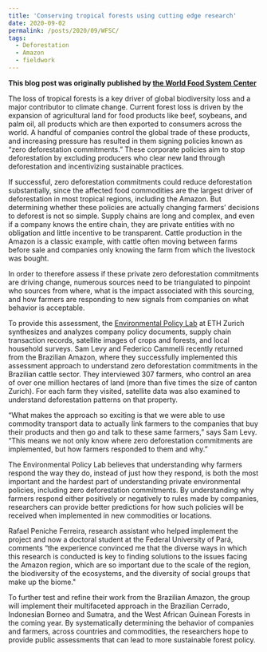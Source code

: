 ```yaml
---
title: 'Conserving tropical forests using cutting edge research'
date: 2020-09-02
permalink: /posts/2020/09/WFSC/
tags:
  - Deforestation
  - Amazon
  - fieldwork
---
```


**This blog post was originally published by [the World Food System Center](https://worldfoodsystem.ethz.ch/news/wfsc-news/2020/09/conserving-tropical-forests-using-cutting-edge-research.html)**

The loss of tropical forests is a key driver of global biodiversity loss and a major contributor to climate change. Current forest loss is driven by the expansion of agricultural land for food products like beef, soybeans, and palm oil, all products which are then exported to consumers across the world. A handful of companies control the global trade of these products, and increasing pressure has resulted in them signing policies known as “zero deforestation commitments.” These corporate policies aim to stop deforestation by excluding producers who clear new land through deforestation and incentivizing sustainable practices.

If successful, zero deforestation commitments could reduce deforestation substantially, since the affected food commodities are the largest driver of deforestation in most tropical regions, including the Amazon. But determining whether these policies are actually changing farmers’ decisions to deforest is not so simple. Supply chains are long and complex, and even if a company knows the entire chain, they are private entities with no obligation and little incentive to be transparent. Cattle production in the Amazon is a classic example, with cattle often moving between farms before sale and companies only knowing the farm from which the livestock was bought.

In order to therefore assess if these private zero deforestation commitments are driving change, numerous sources need to be triangulated to pinpoint who sources from where, what is the impact associated with this sourcing, and how farmers are responding to new signals from companies on what behavior is acceptable.

To provide this assessment, the [Environmental Policy Lab](https://epl.ethz.ch/) at ETH Zurich synthesizes and analyzes company policy documents, supply chain transaction records, satellite images of crops and forests, and local household surveys. Sam Levy and Federico Cammelli recently returned from the Brazilian Amazon, where they successfully implemented this assessment approach to understand zero deforestation commitments in the Brazilian cattle sector. They interviewed 307 farmers, who control an area of over one million hectares of land (more than five times the size of canton Zurich). For each farm they visited, satellite data was also examined to understand deforestation patterns on that property.

“What makes the approach so exciting is that we were able to use commodity transport data to actually link farmers to the companies that buy their products and then go and talk to these same farmers,” says Sam Levy. “This means we not only know where zero deforestation commitments are implemented, but how farmers responded to them and why.”  

The Environmental Policy Lab believes that understanding why farmers respond the way they do, instead of just how they respond, is both the most important and the hardest part of understanding private environmental policies, including zero deforestation commitments. By understanding why farmers respond either positively or negatively to rules made by companies, researchers can provide better predictions for how such policies will be received when implemented in new commodities or locations.

Rafael Peniche Ferreira, research assistant who helped implement the project and now a doctoral student at the Federal University of Pará, comments “the experience convinced me that the diverse ways in which this research is conducted is key to finding solutions to the issues facing the Amazon region, which are so important due to the scale of the region, the biodiversity of the ecosystems, and the diversity of social groups that make up the biome."   

To further test and refine their work from the Brazilian Amazon, the group will implement their multifaceted approach in the Brazilian Cerrado, Indonesian Borneo and Sumatra, and the West African Guinean Forests in the coming year. By systematically determining the behavior of companies and farmers, across countries and commodities, the researchers hope to provide public assessments that can lead to more sustainable forest policy.
